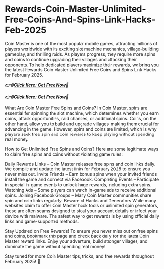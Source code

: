 # Rewards-Coin-Master-Unlimited-Free-Coins-And-Spins-Link-Hacks-Feb-2025

Coin Master is one of the most popular mobile games, attracting millions of players worldwide with its exciting slot machine mechanics, village-building gameplay, and thrilling raids. As players progress, they require more spins and coins to continue upgrading their villages and attacking their opponents. To help dedicated players maximize their rewards, we bring you the latest Rewards Coin Master Unlimited Free Coins and Spins Link Hacks for February 2025.

***👉🌐[Click Here: Get Free Now](https://btadeal.com/co2nm5x/)🔶***

***👉🌐[Click Here: Get Free Now](https://btadeal.com/co2nm5x/)🔶***


What Are Coin Master Free Spins and Coins?
In Coin Master, spins are essential for spinning the slot machine, which determines whether you earn coins, attack opportunities, raid chances, or additional spins. Coins, on the other hand, allow you to build and upgrade villages, making them crucial for advancing in the game. However, spins and coins are limited, which is why players seek free spin and coin rewards to keep playing without spending real money.

How to Get Unlimited Free Spins and Coins?
Here are some legitimate ways to claim free spins and coins without violating game rules:

Daily Rewards Links – Coin Master releases free spins and coin links daily. We compile and update the latest links for February 2025 to ensure you never miss out.
Invite Friends – Earn bonus spins when your invited friends install the game and connect via Facebook.
Completing Events – Participate in special in-game events to unlock huge rewards, including extra spins.
Watching Ads – Some players can watch in-game ads to receive additional spins.
Joining Facebook Groups – Many Coin Master communities share spin and coin links regularly.
Beware of Hacks and Generators
While many websites claim to offer Coin Master hack tools or unlimited spin generators, these are often scams designed to steal your account details or infect your device with malware. The safest way to get rewards is by using official daily links and game-supported methods.

Stay Updated on Free Rewards!
To ensure you never miss out on free spins and coins, bookmark this page and check back daily for the latest Coin Master reward links. Enjoy your adventure, build stronger villages, and dominate the game without spending real money!

Stay tuned for more Coin Master tips, tricks, and free rewards throughout February 2025! 🚀
